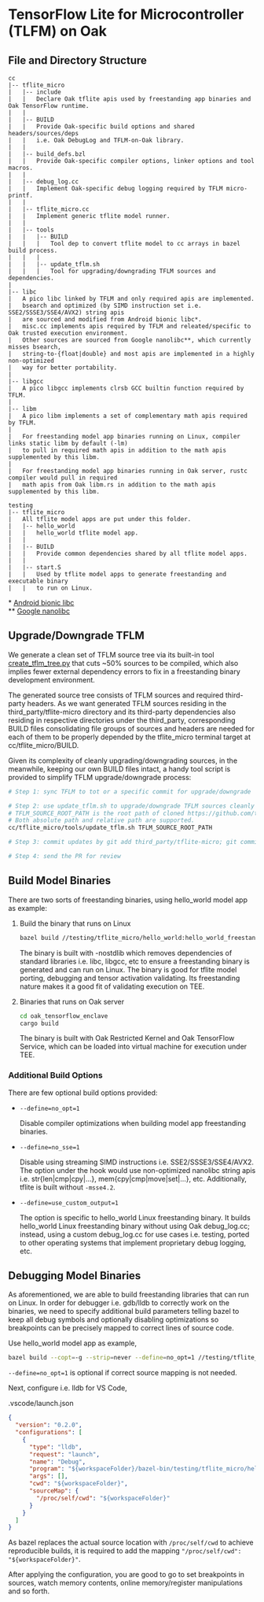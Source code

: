 # TensorFlow Lite for Microcontroller (TLFM) on Oak

## File and Directory Structure

```text
cc
|-- tflite_micro
|   |-- include
|   |   Declare Oak tflite apis used by freestanding app binaries and Oak TensorFlow runtime.
|   |
|   |-- BUILD
|   |   Provide Oak-specific build options and shared headers/sources/deps
|   |   i.e. Oak DebugLog and TFLM-on-Oak library.
|   |
|   |-- build_defs.bzl
|   |   Provide Oak-specific compiler options, linker options and tool macros.
|   |
|   |-- debug_log.cc
|   |   Implement Oak-specific debug logging required by TFLM micro-printf.
|   |
|   |-- tflite_micro.cc
|   |   Implement generic tflite model runner.
|   |
|   |-- tools
|   |   |-- BUILD
|   |   |   Tool dep to convert tflite model to cc arrays in bazel build process.
|   |   |
|   |   |-- update_tflm.sh
|   |   |   Tool for upgrading/downgrading TFLM sources and dependencies.
|
|-- libc
|   A pico libc linked by TFLM and only required apis are implemented.
|   bsearch and optimized (by SIMD instruction set i.e. SSE2/SSSE3/SSE4/AVX2) string apis
|   are sourced and modified from Android bionic libc*.
|   misc.cc implements apis required by TFLM and releated/specific to Oak trusted execution environment.
|   Other sources are sourced from Google nanolibc**, which currently misses bsearch,
|   string-to-{float|double} and most apis are implemented in a highly non-optimized
|   way for better portability.
|
|-- libgcc
|   A pico libgcc implements clrsb GCC builtin function required by TFLM.
|
|-- libm
|   A pico libm implements a set of complementary math apis required by TFLM.
|
|   For freestanding model app binaries running on Linux, compiler links static libm by default (-lm)
|   to pull in required math apis in addition to the math apis supplemented by this libm.
|
|   For freestanding model app binaries running in Oak server, rustc compiler would pull in required
|   math apis from Oak libm.rs in addition to the math apis supplemented by this libm.

testing
|-- tflite_micro
|   All tflite model apps are put under this folder.
|   |-- hello_world
|   |   hello_world tflite model app.
|   |
|   |-- BUILD
|   |   Provide common dependencies shared by all tflite model apps.
|   |
|   |-- start.S
|   |   Used by tflite model apps to generate freestanding and executable binary
|   |   to run on Linux.
```

\*
[Android bionic libc](https://android.googlesource.com/platform/bionic/+/refs/heads/master)\
\*\* [Google nanolibc](https://github.com/google/nanolibc)

## Upgrade/Downgrade TFLM

We generate a clean set of TFLM source tree via its built-in tool
[create_tflm_tree.py](https://github.com/tensorflow/tflite-micro/blob/main/tensorflow/lite/micro/tools/project_generation/create_tflm_tree.py)
that cuts ~50% sources to be compiled, which also implies fewer external
dependency errors to fix in a freestanding binary development environment.

The generated source tree consists of TFLM sources and required third-party
headers. As we want generated TFLM sources residing in the
third_party/tflite-micro directory and its third-party dependencies also
residing in respective directories under the third_party, corresponding BUILD
files consolidating file groups of sources and headers are needed for each of
them to be properly depended by the tflite_micro terminal target at
cc/tflite_micro/BUILD.

Given its complexity of cleanly upgrading/downgrading sources, in the meanwhile,
keeping our own BUILD files intact, a handy tool script is provided to simplify
TFLM upgrade/downgrade process:

```bash
# Step 1: sync TFLM to tot or a specific commit for upgrade/downgrade

# Step 2: use update_tflm.sh to upgrade/downgrade TFLM sources cleanly
# TFLM_SOURCE_ROOT_PATH is the root path of cloned https://github.com/tensorflow/tflite-micro
# Both absolute path and relative path are supported.
cc/tflite_micro/tools/update_tflm.sh TFLM_SOURCE_ROOT_PATH

# Step 3: commit updates by git add third_party/tflite-micro; git commit; git push

# Step 4: send the PR for review
```

## Build Model Binaries

There are two sorts of freestanding binaries, using hello_world model app as
example:

1. Build the binary that runs on Linux

   ```bash
   bazel build //testing/tflite_micro/hello_world:hello_world_freestanding_bin
   ```

   The binary is built with -nostdlib which removes dependencies of standard
   libraries i.e. libc, libgcc, etc to ensure a freestanding binary is generated
   and can run on Linux. The binary is good for tflite model porting, debugging
   and tensor activation validating. Its freestanding nature makes it a good fit
   of validating execution on TEE.

1. Binaries that runs on Oak server
   ```bash
   cd oak_tensorflow_enclave
   cargo build
   ```
   The binary is built with Oak Restricted Kernel and Oak TensorFlow Service,
   which can be loaded into virtual machine for execution under TEE.

### Additional Build Options

There are few optional build options provided:

- `--define=no_opt=1`

  Disable compiler optimizations when building model app freestanding binaries.

- `--define=no_sse=1`

  Disable using streaming SIMD instructions i.e. SSE2/SSSE3/SSE4/AVX2. The
  option under the hook would use non-optimized nanolibc string apis i.e.
  str{len|cmp|cpy|...}, mem{cpy|cmp|move|set|...}, etc. Additionally, tflite is
  built without `-msse4.2`.

- `--define=use_custom_output=1`

  The option is specific to hello_world Linux freestanding binary. It builds
  hello_world Linux freestanding binary without using Oak debug_log.cc; instead,
  using a custom debug_log.cc for use cases i.e. testing, ported to other
  operating systems that implement proprietary debug logging, etc.

## Debugging Model Binaries

As aforementioned, we are able to build freestanding libraries that can run on
Linux. In order for debugger i.e. gdb/lldb to correctly work on the binaries, we
need to specify additional build parameters telling bazel to keep all debug
symbols and optionally disabling optimizations so breakpoints can be precisely
mapped to correct lines of source code.

Use hello_world model app as example,

```bash
bazel build --copt=-g --strip=never --define=no_opt=1 //testing/tflite_micro/hello_world:hello_world_freestanding_bin
```

`--define=no_opt=1` is optional if correct source mapping is not needed.

Next, configure i.e. lldb for VS Code,

.vscode/launch.json

```json
{
  "version": "0.2.0",
  "configurations": [
    {
      "type": "lldb",
      "request": "launch",
      "name": "Debug",
      "program": "${workspaceFolder}/bazel-bin/testing/tflite_micro/hello_world/hello_world_freestanding_bin",
      "args": [],
      "cwd": "${workspaceFolder}",
      "sourceMap": {
        "/proc/self/cwd": "${workspaceFolder}"
      }
    }
  ]
}
```

As bazel replaces the actual source location with `/proc/self/cwd` to achieve
reproducible builds, it is required to add the mapping
`"/proc/self/cwd": "${workspaceFolder}"`.

After applying the configuration, you are good to go to set breakpoints in
sources, watch memory contents, online memory/register manipulations and so
forth.
